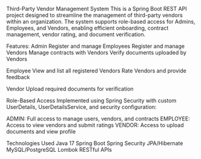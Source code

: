 Third-Party Vendor Management System
This is a Spring Boot REST API project designed to streamline the management of third-party vendors within an organization. The system supports role-based access for Admins, Employees, and Vendors, enabling efficient onboarding, contract management, vendor rating, and document verification.

Features:
  Admin
    Register and manage Employees
    Register and manage Vendors
    Manage contracts with Vendors
    Verify documents uploaded by Vendors

  Employee
    View and list all registered Vendors
    Rate Vendors and provide feedback
    
  Vendor
    Upload required documents for verification

Role-Based Access
  Implemented using Spring Security with custom UserDetails, UserDetailsService, and security configuration:

  ADMIN: Full access to manage users, vendors, and contracts
  EMPLOYEE: Access to view vendors and submit ratings
  VENDOR: Access to upload documents and view profile

Technologies Used
  Java 17
  Spring Boot
  Spring Security
  JPA/Hibernate
  MySQL/PostgreSQL
  Lombok
  RESTful APIs
